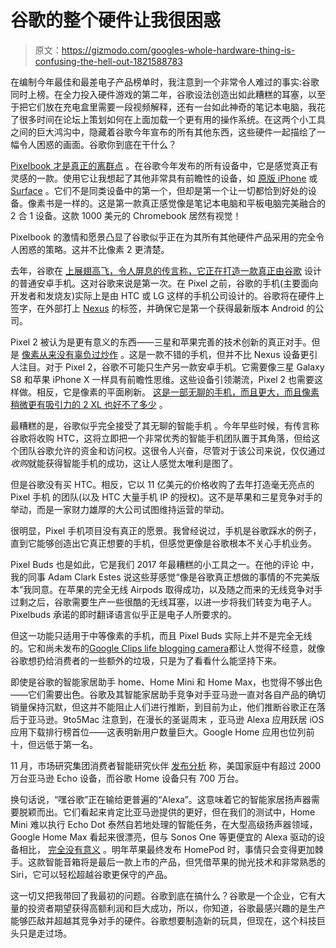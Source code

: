 # 谷歌的整个硬件让我很困惑

> 原文：<https://gizmodo.com/googles-whole-hardware-thing-is-confusing-the-hell-out-1821588783>

在编制今年最佳和最差电子产品榜单时，我注意到一个非常令人难过的事实:谷歌同时上榜。在全力投入硬件游戏的第二年，谷歌设法创造出如此糟糕的耳塞，以至于把它们放在充电盒里需要一段视频解释，还有一台如此神奇的笔记本电脑，我花了很多时间在论坛上策划如何在上面加载一个更有用的操作系统。在这两个小工具之间的巨大鸿沟中，隐藏着谷歌今年宣布的所有其他东西，这些硬件一起描绘了一幅令人困惑的画面。谷歌你到底在干什么？



[Pixelbook 才是真正的离群点](https://gizmodo.com/the-google-pixelbook-made-me-alter-my-existence-1819663762) 。在谷歌今年发布的所有设备中，它是感觉真正有灵感的一款。使用它让我想起了其他非常具有前瞻性的设备，如 [原版 iPhone](https://gizmodo.com/apple-iphone-review-276116#iphonemassive) 或 [Surface](https://gizmodo.com/surface-pro-3-review-the-greatest-laptop-tablet-hybrid-1581896186) 。它们不是同类设备中的第一个，但却是第一个让一切都恰到好处的设备。像素书是一样的。这是第一款真正感觉像是笔记本电脑和平板电脑完美融合的 2 合 1 设备。这款 1000 美元的 Chromebook 居然有视觉！

Pixelbook 的激情和愿景凸显了谷歌似乎正在为其所有其他硬件产品采用的完全令人困惑的策略。这并不比像素 2 更清楚。

去年，谷歌在 [上展翅高飞，令人屏息的传言称，它正在打造一款真正由谷歌](https://gizmodo.com/the-2016-nexus-everything-we-think-we-know-about-googl-1785315447) 设计的普通安卓手机。这对谷歌来说是第一次。在 Pixel 之前，谷歌的手机(主要面向开发者和发烧友)实际上是由 HTC 或 LG 这样的手机公司设计的。谷歌将在硬件上签字，在外部打上 [Nexus](https://gizmodo.com/nexus-6p-googles-giant-phone-reinvents-itself-in-a-clo-1733577391) 的标签，并确保它是第一个获得最新版本 Android 的公司。

Pixel 2 被认为是更有意义的东西——三星和苹果完善的技术创新的真正对手。但是 [像素从来没有辜负过炒作](https://gizmodo.com/the-google-pixel-is-too-dumb-and-ugly-to-replace-your-i-1787877249) 。这是一款不错的手机，但并不比 Nexus 设备更引人注目。对于 Pixel 2，谷歌不可能只生产另一款安卓手机。它需要像三星 Galaxy S8 和苹果 iPhone X 一样具有前瞻性思维。这些设备引领潮流，Pixel 2 也需要这样做。相反，它是像素的平面刷新。 [这是一部无聊的手机，而且更大，而且像素稍微更有吸引力的 2 XL 也好不了多少](https://gizmodo.com/pixel-2-review-google-sticks-to-what-it-does-best-1819557944) 。

最糟糕的是，谷歌似乎完全接受了其无聊的智能手机 。今年早些时候，有传言称谷歌将收购 HTC，这将立即把一个非常优秀的智能手机团队置于其角落，但给这个团队谷歌允许的资金和访问权。这很令人兴奋，尽管对于该公司来说，仅仅通过*收购*就能获得智能手机的成功，这让人感觉太唯利是图了。

但是谷歌没有买 HTC。相反，它以 11 亿美元的价格收购了去年打造毫无亮点的 Pixel 手机 的团队(以及 HTC 大量手机 IP 的授权)。这不是苹果和三星竞争对手的举动，而是一家财力雄厚的大公司试图维持运营的举动。

很明显，Pixel 手机项目没有真正的愿景。我曾经说过，手机是谷歌踩水的例子，直到它能够创造出它真正想要的手机，但感觉更像是谷歌根本不关心手机业务。

Pixel Buds 也是如此，它是我们 2017 年最糟糕的小工具之一。在他的评论 中，我的同事 Adam Clark Estes 说这些芽感觉“像是谷歌真正想做的事情的不完美版本”我同意。在苹果的完全无线 Airpods 取得成功，以及随之而来的无线竞争对手过剩之后，谷歌需要生产一些很酷的无线耳塞，以进一步将我们转变为电子人。Pixelbuds 承诺的即时翻译语言似乎正是电子人所要求的。

但这一功能只适用于中等像素的手机，而且 Pixel Buds 实际上并不是完全无线的。它和尚未发布的[Google Clips life blogging camera](https://gizmodo.com/creepiness-wont-kill-the-google-clips-camera-1819181113)都让人觉得不经意，就像谷歌想扔给消费者的一些额外的垃圾，只是为了看看什么能坚持下来。

即使是谷歌的智能家居助手 home、Home Mini 和 Home Max，也觉得不够出色——它们需要出色。谷歌及其智能家居助手竞争对手亚马逊一直对各自产品的确切销量保持沉默，但这并不能阻止人们进行推断，到目前为止，他们推断谷歌正在落后于亚马逊。9to5Mac 注意到，在漫长的圣诞周末 ，亚马逊 Alexa 应用跃居 iOS 应用下载排行榜首位——这表明新用户数量巨大。Google Home 应用也位列前十，但远低于第一名。

11 月，市场研究集团消费者智能研究伙伴 [发布分析](http://files.constantcontact.com/150f9af2201/581db86c-f741-4ec7-91c2-f8413b2dd5c1.pdf) 称，美国家庭中有超过 2000 万台亚马逊 Echo 设备，而谷歌 Home 设备只有 700 万台。

换句话说，“嘿谷歌”正在输给更普遍的“Alexa”。这意味着它的智能家居扬声器需要脱颖而出。它们看起来肯定比亚马逊提供的更好，但在我们的测试中，Home Mini 难以执行 Echo Dot 泰然自若地处理的智能任务，在大型高级扬声器领域，Google Home Max 看起来很漂亮，但与 Sonos One 等更便宜的 Alexa 驱动的设备相比， [完全没有意义](https://gizmodo.com/the-google-home-max-almost-made-my-house-go-boom-1821464329) 。明年苹果最终发布 HomePod 时，事情只会变得更加棘手。这款智能音箱将是最后一款上市的产品，但凭借苹果的抛光技术和非常熟悉的 Siri，它可以轻松超越谷歌更保守的产品。

这一切又把我带回了我最初的问题。谷歌到底在搞什么？谷歌是一个企业，它有大量的投资者期望获得高额利润和巨大成功，所以，你知道，谷歌最感兴趣的是生产能够匹敌并超越其竞争对手的硬件。谷歌想要制造新的玩具，但现在，这个科技巨头只是走过场。